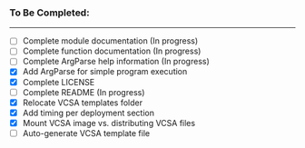 ### To Be Completed: ###
- - - -
- [ ] Complete module documentation (In progress)
- [ ] Complete function documentation (In progress)
- [ ] Complete ArgParse help information (In progress)
- [x] Add ArgParse for simple program execution
- [x] Complete LICENSE
- [ ] Complete README (In progress)
- [x] Relocate VCSA templates folder
- [x] Add timing per deployment section
- [x] Mount VCSA image vs. distributing VCSA files
- [ ] Auto-generate VCSA template file
